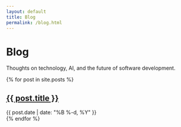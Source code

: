 ```yaml
---
layout: default
title: Blog
permalink: /blog.html
---
```


<div class="blog-content">
  <h1>Blog</h1>
  
  <p class="blog-intro">
    Thoughts on technology, AI, and the future of software development.
  </p>
  
  <div class="posts-list">
    {% for post in site.posts %}
      <article class="post-item">
        <h2><a href="{{ post.url }}">{{ post.title }}</a></h2>
        <time class="post-date">{{ post.date | date: "%B %-d, %Y" }}</time>
      </article>
    {% endfor %}
  </div>
</div>